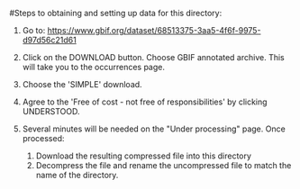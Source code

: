 #Steps to obtaining and setting up data for this directory:

1. Go to: https://www.gbif.org/dataset/68513375-3aa5-4f6f-9975-d97d56c21d61

2. Click on the DOWNLOAD button. Choose GBIF annotated archive. This will take you to the occurrences page. 
3. Choose the 'SIMPLE' download.
4. Agree to the 'Free of cost - not free of responsibilities' by clicking UNDERSTOOD.
5. Several minutes will be needed on the "Under processing" page. Once processed:
	1. Download the resulting compressed file into this directory
	2. Decompress the file and rename the uncompressed file to match the name of the directory.